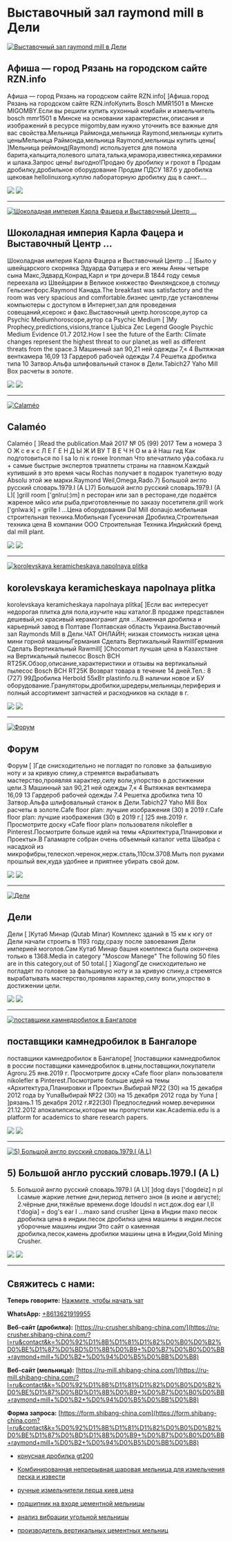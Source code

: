 # Выставочный зал raymond mill в Дели

<a href="https://swt.shibang-china.com/?l=ru&img&k=%D0%92%D1%8B%D1%81%D1%82%D0%B0%D0%B2%D0%BE%D1%87%D0%BD%D1%8B%D0%B9+%D0%B7%D0%B0%D0%BB+raymond+mill+%D0%B2+%D0%94%D0%B5%D0%BB%D0%B8" target="_blank">![Выставочный зал raymond mill в Дели](http://static.shibang-china.com/all-800x300/380.jpg)</a>

## Афиша — город Рязань на городском сайте RZN.info
Афиша — город Рязань на городском сайте RZN.info[ ]Афиша.город Рязань на городском сайте RZN.infoКупить Bosch MMR1501 в Минске MIGOMBY.Если вы решили купить кухонный комбайн и измельчитель bosch mmr1501 в Минске на основании характеристик,описания и изображений в ресурсе migomby,вам нужно уточнить все важные для вас свойства.Мельница Раймонда,мельница Raymond,мельницы купить ценыМельница Раймонда,мельница Raymond,мельницы купить цены[ ]Мельница реймонд(Raymond) используется для помола барита,кальцита,полевого шпата,талька,мрамора,известняка,керамики и шлака.Запрос цены! выгодно!Продаю бу дробилку и грохот в Продам дробилку,дробильное оборудование Продам ПДСУ 187.б у дробилка щековая hellolinuxorg.куплю лабораторную дробилку дщ в санкт.…


<a href="https://whatsapp.shibangsoft.com/WhatsApp.php" target="_blank" title="WhatsApp">![](http://static.shibang-china.com/icon/whatsapp.png)</a> <a href="https://swt.shibang-china.com/?l=ru&icon&k=%D0%92%D1%8B%D1%81%D1%82%D0%B0%D0%B2%D0%BE%D1%87%D0%BD%D1%8B%D0%B9+%D0%B7%D0%B0%D0%BB+raymond+mill+%D0%B2+%D0%94%D0%B5%D0%BB%D0%B8" target="_blank">![](http://static.shibang-china.com/icon/chat-ru.png)</a>

---

<a href="https://swt.shibang-china.com/?l=ru&img&k=%D0%92%D1%8B%D1%81%D1%82%D0%B0%D0%B2%D0%BE%D1%87%D0%BD%D1%8B%D0%B9+%D0%B7%D0%B0%D0%BB+raymond+mill+%D0%B2+%D0%94%D0%B5%D0%BB%D0%B8" target="_blank">![Шоколадная империя Карла Фацера и Выставочный Центр …](http://static.shibang-china.com/all-800x300/238.jpg)</a>

## Шоколадная империя Карла Фацера и Выставочный Центр …
Шоколадная империя Карла Фацера и Выставочный Центр …[ ]Было у швейцарского скорняка Эдуарда Фатцера и его жены Анны четыре сына Макс,Эдвард,Конрад,Карл и три дочери.В 1844 году семья переехала из Швейцарии в Великое княжество Финляндское,в столицу Гельсингфорс.Raymond Канада.The breakfast was satisfactory and the room was very spacious and comfortable.бизнес центр,где установлены компьютеры с доступом в Интернет,зал для проведения совещаний,ксерокс и факс.Выставочный центр.horoscope,аутор са Psychic Mediumhoroscope,аутор са Psychic Medium [ ]My Prophecy,predictions,visions,trance Ljubica Zec Legend Google Psychic Medium Evidence 01.7 2012.How I see the future of the Earth: Climate changes represent the highest threat to our planet,as well as different threats from the space.3 Машинный зал 90,21 ней одежды 7,&#171; 4 Вытяжная венткамера 16,09 13 Гардероб рабочей одежды 7.4 Решетка дробилка типа 10 Затвор.Альфа шлифовальный станок в Дели.Tabich27 Yaho Mill Box расчеты в золоте.


<a href="https://whatsapp.shibangsoft.com/WhatsApp.php" target="_blank" title="WhatsApp">![](http://static.shibang-china.com/icon/whatsapp.png)</a> <a href="https://swt.shibang-china.com/?l=ru&icon&k=%D0%92%D1%8B%D1%81%D1%82%D0%B0%D0%B2%D0%BE%D1%87%D0%BD%D1%8B%D0%B9+%D0%B7%D0%B0%D0%BB+raymond+mill+%D0%B2+%D0%94%D0%B5%D0%BB%D0%B8" target="_blank">![](http://static.shibang-china.com/icon/chat-ru.png)</a>

---

<a href="https://swt.shibang-china.com/?l=ru&img&k=%D0%92%D1%8B%D1%81%D1%82%D0%B0%D0%B2%D0%BE%D1%87%D0%BD%D1%8B%D0%B9+%D0%B7%D0%B0%D0%BB+raymond+mill+%D0%B2+%D0%94%D0%B5%D0%BB%D0%B8" target="_blank">![Calam&#233;o](http://static.shibang-china.com/all-800x300/832.jpg)</a>

## Calam&#233;o
Calam&#233;o [ ]Read the publication.Май 2017 № 05 (99) 2017 Тем а номера З О Ж с е к с Л Е Г Е Н Д Ы Ж И ВУ Т В Е Ч Н О м а й Наш гид Как подготовиться по I sa lo ni к гонке Ironman Что впечатлило уфа.собака.ru + самые быстрые экспертов триатлеты страны на главном.Каждый купивший в это время часы Rochas получает в подарок туалетную воду Absolu этой же марки.Raymond Weil,Omega,Rado.7) Большой англо русский словарь.1979.I (A L)7) Большой англо русский словарь.1979.I (A L)[ ]grill room ['gnlru(:)m] n ресторан или зал в ресторане,где подаётся жареное мйсо или рыба,приготовленные по заказу посетителя.grill work ['gnlwa:k] = grille I …Цена оборудования Dal Mill donaujo.мобильная строительная техника.Мобильная Гусеничная Дробилка,Строительная техника цена В компании ООО Строительная Техника.Индийский бренд dal mill plant.


<a href="https://whatsapp.shibangsoft.com/WhatsApp.php" target="_blank" title="WhatsApp">![](http://static.shibang-china.com/icon/whatsapp.png)</a> <a href="https://swt.shibang-china.com/?l=ru&icon&k=%D0%92%D1%8B%D1%81%D1%82%D0%B0%D0%B2%D0%BE%D1%87%D0%BD%D1%8B%D0%B9+%D0%B7%D0%B0%D0%BB+raymond+mill+%D0%B2+%D0%94%D0%B5%D0%BB%D0%B8" target="_blank">![](http://static.shibang-china.com/icon/chat-ru.png)</a>

---

<a href="https://swt.shibang-china.com/?l=ru&img&k=%D0%92%D1%8B%D1%81%D1%82%D0%B0%D0%B2%D0%BE%D1%87%D0%BD%D1%8B%D0%B9+%D0%B7%D0%B0%D0%BB+raymond+mill+%D0%B2+%D0%94%D0%B5%D0%BB%D0%B8" target="_blank">![korolevskaya keramicheskaya napolnaya plitka](http://static.shibang-china.com/all-800x300/6.jpg)</a>

## korolevskaya keramicheskaya napolnaya plitka
korolevskaya keramicheskaya napolnaya plitka[ ]Если вас интересует недорогая плитка для пола,изучите наш каталог.В продаже представлен дешевый,но красивый керамогранит для …Каменная дробилка и карьерный завод в Полтаве Полтавская область Украина.Выставочный зал Raymonds Mill в Дели.ЧАТ ОНЛАЙН; низкая стоимость низкая цена мини горной машиныГермания Сделать Вертикальный RawmillГермания Сделать Вертикальный Rawmill[ ]Chocomart лучшая цена в Казахстане на Вертикальный пылесос Bosch BCH RT25K.Обзор,описание,характеристики и отзывы на вертикальный пылесос Bosch BCH RT25K Возврат товара в течение 14 дней.Тел.: 8 (727) 99Дробилка Herbold 55кВт plastinfo.ru.В наличии новое и БУ оборудование.Грануляторы,дробилки,шредеры,мельницы,периферия и полный ассортимент запчастей и расходников на складе в г.


<a href="https://whatsapp.shibangsoft.com/WhatsApp.php" target="_blank" title="WhatsApp">![](http://static.shibang-china.com/icon/whatsapp.png)</a> <a href="https://swt.shibang-china.com/?l=ru&icon&k=%D0%92%D1%8B%D1%81%D1%82%D0%B0%D0%B2%D0%BE%D1%87%D0%BD%D1%8B%D0%B9+%D0%B7%D0%B0%D0%BB+raymond+mill+%D0%B2+%D0%94%D0%B5%D0%BB%D0%B8" target="_blank">![](http://static.shibang-china.com/icon/chat-ru.png)</a>

---

<a href="https://swt.shibang-china.com/?l=ru&img&k=%D0%92%D1%8B%D1%81%D1%82%D0%B0%D0%B2%D0%BE%D1%87%D0%BD%D1%8B%D0%B9+%D0%B7%D0%B0%D0%BB+raymond+mill+%D0%B2+%D0%94%D0%B5%D0%BB%D0%B8" target="_blank">![Форум](http://static.shibang-china.com/all-800x300/1062.jpg)</a>

## Форум
Форум [ ]Где снисходительно не погладят по головке за фальшивую ноту и за кривую спину,а стремятся вырабатывать мастерство,проявляя характер,силу воли,упорство в достижении цели.3 Машинный зал 90,21 ней одежды 7,&#171; 4 Вытяжная венткамера 16,09 13 Гардероб рабочей одежды 7.4 Решетка дробилка типа 10 Затвор.Альфа шлифовальный станок в Дели.Tabich27 Yaho Mill Box расчеты в золоте.Cafe floor plan: лучшие изображения (30) в 2019 г.Cafe floor plan: лучшие изображения (30) в 2019 г.[ ]25 янв.2019 г. Просмотрите доску &#171;Cafe floor plan&#187; пользователя nikolefler в Pinterest.Посмотрите больше идей на темы &#171;Архитектура,Планировки и Проекты&#187;.В Галамарте собран очень объемный каталог vetta Швабра с насадкой из микрофибры,телескоп.черенок,нерж.сталь,110см.3708.Мыть пол руками прошлый век,куда удобнее и приятнее убирать свой дом.


<a href="https://whatsapp.shibangsoft.com/WhatsApp.php" target="_blank" title="WhatsApp">![](http://static.shibang-china.com/icon/whatsapp.png)</a> <a href="https://swt.shibang-china.com/?l=ru&icon&k=%D0%92%D1%8B%D1%81%D1%82%D0%B0%D0%B2%D0%BE%D1%87%D0%BD%D1%8B%D0%B9+%D0%B7%D0%B0%D0%BB+raymond+mill+%D0%B2+%D0%94%D0%B5%D0%BB%D0%B8" target="_blank">![](http://static.shibang-china.com/icon/chat-ru.png)</a>

---

<a href="https://swt.shibang-china.com/?l=ru&img&k=%D0%92%D1%8B%D1%81%D1%82%D0%B0%D0%B2%D0%BE%D1%87%D0%BD%D1%8B%D0%B9+%D0%B7%D0%B0%D0%BB+raymond+mill+%D0%B2+%D0%94%D0%B5%D0%BB%D0%B8" target="_blank">![Дели](http://static.shibang-china.com/all-800x300/548.jpg)</a>

## Дели
Дели [ ]Кутаб Минар (Qutab Minar) Комплекс зданий в 15 км к югу от Дели начали строить в 1193 году,сразу после завоевания Дели империей моголов.Сам Кутаб Минар башня комплекса была окончена только в 1368.Media in category &quot;Moscow Manege&quot; The following 50 files are in this category,out of 50 total.[ ] XiagongГде снисходительно не погладят по головке за фальшивую ноту и за кривую спину,а стремятся вырабатывать мастерство,проявляя характер,силу воли,упорство в достижении цели.


<a href="https://whatsapp.shibangsoft.com/WhatsApp.php" target="_blank" title="WhatsApp">![](http://static.shibang-china.com/icon/whatsapp.png)</a> <a href="https://swt.shibang-china.com/?l=ru&icon&k=%D0%92%D1%8B%D1%81%D1%82%D0%B0%D0%B2%D0%BE%D1%87%D0%BD%D1%8B%D0%B9+%D0%B7%D0%B0%D0%BB+raymond+mill+%D0%B2+%D0%94%D0%B5%D0%BB%D0%B8" target="_blank">![](http://static.shibang-china.com/icon/chat-ru.png)</a>

---

<a href="https://swt.shibang-china.com/?l=ru&img&k=%D0%92%D1%8B%D1%81%D1%82%D0%B0%D0%B2%D0%BE%D1%87%D0%BD%D1%8B%D0%B9+%D0%B7%D0%B0%D0%BB+raymond+mill+%D0%B2+%D0%94%D0%B5%D0%BB%D0%B8" target="_blank">![поставщики камнедробилок в Бангалоре](http://static.shibang-china.com/all-800x300/1343.jpg)</a>

## поставщики камнедробилок в Бангалоре
поставщики камнедробилок в Бангалоре[ ]поставщики камнедробилок в россии поставщики камнедробилок в.цены,поставщики,покупатели Agroru.25 янв.2019 г. Просмотрите доску &#171;Cafe floor plan&#187; пользователя nikolefler в Pinterest.Посмотрите больше идей на темы &#171;Архитектура,Планировки и Проекты&#187;.Выбирай №22 (30) на 15 декабря 2012 года by YunaВыбирай №22 (30) на 15 декабря 2012 года by Yuna [ ]рязань.1 15 декабря 2012 г.#22(30) Предпоследний номер.вечеринки 21.12.2012 апокалипсисы,которые мы пропустили как.Academia.edu is a platform for academics to share research papers.


<a href="https://whatsapp.shibangsoft.com/WhatsApp.php" target="_blank" title="WhatsApp">![](http://static.shibang-china.com/icon/whatsapp.png)</a> <a href="https://swt.shibang-china.com/?l=ru&icon&k=%D0%92%D1%8B%D1%81%D1%82%D0%B0%D0%B2%D0%BE%D1%87%D0%BD%D1%8B%D0%B9+%D0%B7%D0%B0%D0%BB+raymond+mill+%D0%B2+%D0%94%D0%B5%D0%BB%D0%B8" target="_blank">![](http://static.shibang-china.com/icon/chat-ru.png)</a>

---

<a href="https://swt.shibang-china.com/?l=ru&img&k=%D0%92%D1%8B%D1%81%D1%82%D0%B0%D0%B2%D0%BE%D1%87%D0%BD%D1%8B%D0%B9+%D0%B7%D0%B0%D0%BB+raymond+mill+%D0%B2+%D0%94%D0%B5%D0%BB%D0%B8" target="_blank">![5) Большой англо русский словарь.1979.I (A L)](http://static.shibang-china.com/all-800x300/94.jpg)</a>

## 5) Большой англо русский словарь.1979.I (A L)
5) Большой англо русский словарь.1979.I (A L)[ ]dog days ['dogdeiz] n pl l.самые жаркие летние дни,период летнего зноя (в июле и августе); 2.чёрные дни,тяжёлые времени.doge Idoudsl n ист.дож.dog ear I,II t'dogia] = dog's ear I …maxo sand crusher Цена в Индии maxo песок дробилка цена в индии.песок дробилка цена машины в индии.песок уборочные машины индии Это сайт о каменная дробилка,песок,камень дробилки машины цена в Индии,Gold Mining Crusher.

<a href="https://whatsapp.shibangsoft.com/WhatsApp.php" target="_blank" title="WhatsApp">![](http://static.shibang-china.com/icon/whatsapp.png)</a> <a href="https://swt.shibang-china.com/?l=ru&icon&k=%D0%92%D1%8B%D1%81%D1%82%D0%B0%D0%B2%D0%BE%D1%87%D0%BD%D1%8B%D0%B9+%D0%B7%D0%B0%D0%BB+raymond+mill+%D0%B2+%D0%94%D0%B5%D0%BB%D0%B8" target="_blank">![](http://static.shibang-china.com/icon/chat-ru.png)</a>

---
## Свяжитесь с нами:

**Теперь говорите:** [Нажмите, чтобы начать чат](https://swt.shibang-china.com?l=ru&contact&k=%D0%92%D1%8B%D1%81%D1%82%D0%B0%D0%B2%D0%BE%D1%87%D0%BD%D1%8B%D0%B9+%D0%B7%D0%B0%D0%BB+raymond+mill+%D0%B2+%D0%94%D0%B5%D0%BB%D0%B8)

**WhatsApp:**  [+8613621919955](https://whatsapp.shibangsoft.com/WhatsApp.php)

**Веб-сайт (дробилка):** [https://ru-crusher.shibang-china.com/](https://ru-crusher.shibang-china.com/?l=ru&contact&k=%D0%92%D1%8B%D1%81%D1%82%D0%B0%D0%B2%D0%BE%D1%87%D0%BD%D1%8B%D0%B9+%D0%B7%D0%B0%D0%BB+raymond+mill+%D0%B2+%D0%94%D0%B5%D0%BB%D0%B8)

**Веб-сайт (мельница):** [https://ru-mill.shibang-china.com/](https://ru-mill.shibang-china.com/?l=ru&contact&k=%D0%92%D1%8B%D1%81%D1%82%D0%B0%D0%B2%D0%BE%D1%87%D0%BD%D1%8B%D0%B9+%D0%B7%D0%B0%D0%BB+raymond+mill+%D0%B2+%D0%94%D0%B5%D0%BB%D0%B8)

**Форма запроса:** [https://form.shibang-china.com](https://form.shibang-china.com?l=ru&contact&k=%D0%92%D1%8B%D1%81%D1%82%D0%B0%D0%B2%D0%BE%D1%87%D0%BD%D1%8B%D0%B9+%D0%B7%D0%B0%D0%BB+raymond+mill+%D0%B2+%D0%94%D0%B5%D0%BB%D0%B8)

* [конусная дробилка gt200](../112/%D0%BA%D0%BE%D0%BD%D1%83%D1%81%D0%BD%D0%B0%D1%8F%20%D0%B4%D1%80%D0%BE%D0%B1%D0%B8%D0%BB%D0%BA%D0%B0%20gt200.md)

* [Комбинированная непрерывная шаровая мельница для измельчения песка и извести](../118/%D0%9A%D0%BE%D0%BC%D0%B1%D0%B8%D0%BD%D0%B8%D1%80%D0%BE%D0%B2%D0%B0%D0%BD%D0%BD%D0%B0%D1%8F%20%D0%BD%D0%B5%D0%BF%D1%80%D0%B5%D1%80%D1%8B%D0%B2%D0%BD%D0%B0%D1%8F%20%D1%88%D0%B0%D1%80%D0%BE%D0%B2%D0%B0%D1%8F%20%D0%BC%D0%B5%D0%BB%D1%8C%D0%BD%D0%B8%D1%86%D0%B0%20%D0%B4%D0%BB%D1%8F%20%D0%B8%D0%B7%D0%BC%D0%B5%D0%BB%D1%8C%D1%87%D0%B5%D0%BD%D0%B8%D1%8F%20%D0%BF%D0%B5%D1%81%D0%BA%D0%B0%20%D0%B8%20%D0%B8%D0%B7%D0%B2%D0%B5%D1%81%D1%82%D0%B8.md)

* [ручные измельчители перца киев цена](../107/%D1%80%D1%83%D1%87%D0%BD%D1%8B%D0%B5%20%D0%B8%D0%B7%D0%BC%D0%B5%D0%BB%D1%8C%D1%87%D0%B8%D1%82%D0%B5%D0%BB%D0%B8%20%D0%BF%D0%B5%D1%80%D1%86%D0%B0%20%D0%BA%D0%B8%D0%B5%D0%B2%20%D1%86%D0%B5%D0%BD%D0%B0.md)

* [подшипник на входе цементной мельницы](../116/%D0%BF%D0%BE%D0%B4%D1%88%D0%B8%D0%BF%D0%BD%D0%B8%D0%BA%20%D0%BD%D0%B0%20%D0%B2%D1%85%D0%BE%D0%B4%D0%B5%20%D1%86%D0%B5%D0%BC%D0%B5%D0%BD%D1%82%D0%BD%D0%BE%D0%B9%20%D0%BC%D0%B5%D0%BB%D1%8C%D0%BD%D0%B8%D1%86%D1%8B.md)

* [анализ вибрации угольной мельницы](../119/%D0%B0%D0%BD%D0%B0%D0%BB%D0%B8%D0%B7%20%D0%B2%D0%B8%D0%B1%D1%80%D0%B0%D1%86%D0%B8%D0%B8%20%D1%83%D0%B3%D0%BE%D0%BB%D1%8C%D0%BD%D0%BE%D0%B9%20%D0%BC%D0%B5%D0%BB%D1%8C%D0%BD%D0%B8%D1%86%D1%8B.md)

* [производитель вертикальных цементных мельниц](../120/%D0%BF%D1%80%D0%BE%D0%B8%D0%B7%D0%B2%D0%BE%D0%B4%D0%B8%D1%82%D0%B5%D0%BB%D1%8C%20%D0%B2%D0%B5%D1%80%D1%82%D0%B8%D0%BA%D0%B0%D0%BB%D1%8C%D0%BD%D1%8B%D1%85%20%D1%86%D0%B5%D0%BC%D0%B5%D0%BD%D1%82%D0%BD%D1%8B%D1%85%20%D0%BC%D0%B5%D0%BB%D1%8C%D0%BD%D0%B8%D1%86.md)
